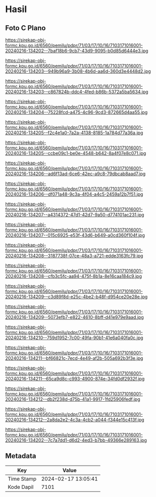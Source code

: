 # Hasil

## Foto C Plano

https://sirekap-obj-formc.kpu.go.id/6560/pemilu/pdpr/71/03/17/10/16/7103171016001-20240216-134202--7baf18b6-9cb7-43d9-9095-b0d85d6444e3.jpg

https://sirekap-obj-formc.kpu.go.id/6560/pemilu/pdpr/71/03/17/10/16/7103171016001-20240216-134203--949b96a9-3b08-4b6d-aa6d-360d3e4448d2.jpg

https://sirekap-obj-formc.kpu.go.id/6560/pemilu/pdpr/71/03/17/10/16/7103171016001-20240216-134203--c867824b-ddc4-4fed-b86b-5372a5ba5634.jpg

https://sirekap-obj-formc.kpu.go.id/6560/pemilu/pdpr/71/03/17/10/16/7103171016001-20240216-134204--75228fcd-a475-4c96-9cd3-872665d4aa55.jpg

https://sirekap-obj-formc.kpu.go.id/6560/pemilu/pdpr/71/03/17/10/16/7103171016001-20240216-134205--f2c4e1a0-7a2a-4138-8185-1a784d77a36a.jpg

https://sirekap-obj-formc.kpu.go.id/6560/pemilu/pdpr/71/03/17/10/16/7103171016001-20240216-134205--ccbe09c1-be0e-4548-b642-8a4f07e8c071.jpg

https://sirekap-obj-formc.kpu.go.id/6560/pemilu/pdpr/71/03/17/10/16/7103171016001-20240216-134206--ad6f13ad-6ce6-42ec-a9c8-79dbcab8aad7.jpg

https://sirekap-obj-formc.kpu.go.id/6560/pemilu/pdpr/71/03/17/10/16/7103171016001-20240216-134206--df071a48-9c3a-4f04-a4c5-2459a12b7f51.jpg

https://sirekap-obj-formc.kpu.go.id/6560/pemilu/pdpr/71/03/17/10/16/7103171016001-20240216-134207--a4314372-47d1-42d7-9a50-d774101ac231.jpg

https://sirekap-obj-formc.kpu.go.id/6560/pemilu/pdpr/71/03/17/10/16/7103171016001-20240216-134207--015c6925-e53f-43d6-b649-a0cd360f104f.jpg

https://sirekap-obj-formc.kpu.go.id/6560/pemilu/pdpr/71/03/17/10/16/7103171016001-20240216-134208--3187738f-07ce-48a3-a721-edde3163fc79.jpg

https://sirekap-obj-formc.kpu.go.id/6560/pemilu/pdpr/71/03/17/10/16/7103171016001-20240216-134208--cfb3c5fc-aa94-475f-8b1a-8e16caa184c9.jpg

https://sirekap-obj-formc.kpu.go.id/6560/pemilu/pdpr/71/03/17/10/16/7103171016001-20240216-134209--c3d89f8d-e25c-4be2-b48f-d954ce20e28e.jpg

https://sirekap-obj-formc.kpu.go.id/6560/pemilu/pdpr/71/03/17/10/16/7103171016001-20240216-134209--5073efb7-e822-4610-8bff-d41e979e9aad.jpg

https://sirekap-obj-formc.kpu.go.id/6560/pemilu/pdpr/71/03/17/10/16/7103171016001-20240216-134210--759d1952-7c00-49fa-90b1-41e6a040fa0c.jpg

https://sirekap-obj-formc.kpu.go.id/6560/pemilu/pdpr/71/03/17/10/16/7103171016001-20240216-134211--bf66821c-7ecd-4e49-af2b-505a692b3f3e.jpg

https://sirekap-obj-formc.kpu.go.id/6560/pemilu/pdpr/71/03/17/10/16/7103171016001-20240216-134211--65ca9d8c-c993-4900-874e-34fd0df2932f.jpg

https://sirekap-obj-formc.kpu.go.id/6560/pemilu/pdpr/71/03/17/10/16/7103171016001-20240216-134212--db2f238d-d75b-41a1-9917-1fd25906fedf.jpg

https://sirekap-obj-formc.kpu.go.id/6560/pemilu/pdpr/71/03/17/10/16/7103171016001-20240216-134212--2a8da2e2-4c3a-4cb2-a044-f344e15c413f.jpg

https://sirekap-obj-formc.kpu.go.id/6560/pemilu/pdpr/71/03/17/10/16/7103171016001-20240216-134202--7c7a7dd1-d6d2-4ed3-b7bb-49366e289163.jpg


## Metadata

| Key        | Value               |
| ---------- | ------------------- |
| Time Stamp | 2024-02-17 13:05:41 |
| Kode Dapil | 7101                |



